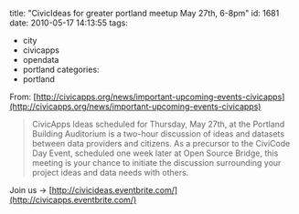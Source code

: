 title: "CivicIdeas for greater portland meetup May 27th, 6-8pm"
id: 1681
date: 2010-05-17 14:13:55
tags: 
- city
- civicapps
- opendata
- portland
categories: 
- portland

From: [http://civicapps.org/news/important-upcoming-events-civicapps](http://civicapps.org/news/important-upcoming-events-civicapps)

> CivicApps Ideas scheduled for Thursday, May 27th, at the Portland Building Auditorium is a two-hour discussion of ideas and datasets between data providers and citizens. As a precursor to the CiviCode Day Event, scheduled one week later at Open Source Bridge, this meeting is your chance to initiate the discussion surrounding your project ideas and data needs with others.

Join us -> [http://civicideas.eventbrite.com/](http://civicapps.eventbrite.com/)
